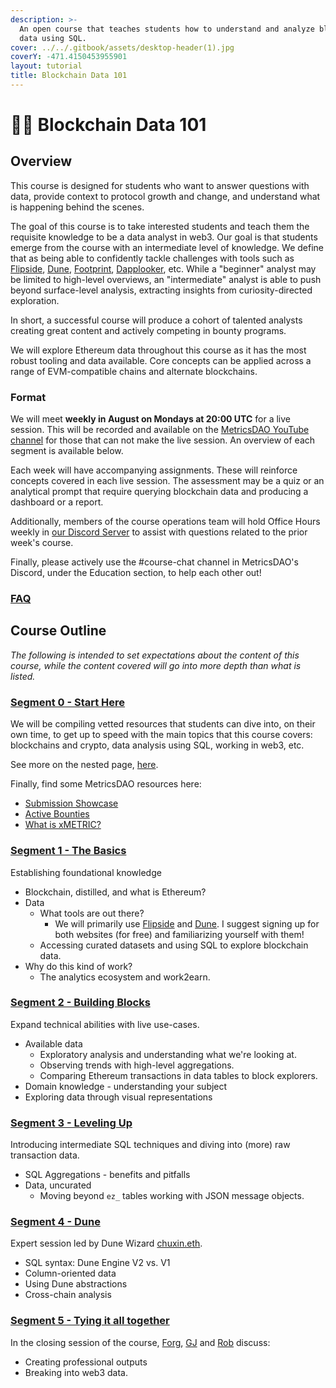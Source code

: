 ```yaml
---
description: >-
  An open course that teaches students how to understand and analyze blockchain
  data using SQL.
cover: ../../.gitbook/assets/desktop-header(1).jpg
coverY: -471.4150453955901
layout: tutorial
title: Blockchain Data 101
---
```


# 🧑🏫 Blockchain Data 101

## Overview

This course is designed for students who want to answer questions with data, provide context to protocol growth and change, and understand what is happening behind the scenes.

The goal of this course is to take interested students and teach them the requisite knowledge to be a data analyst in web3. Our goal is that students emerge from the course with an intermediate level of knowledge. We define that as being able to confidently tackle challenges with tools such as [Flipside](https://flipsidecrypto.xyz), [Dune](https://dune.com), [Footprint](https://footprint.network), [Dapplooker](https://dapplooker.com), etc. While a "beginner" analyst may be limited to high-level overviews, an "intermediate" analyst is able to push beyond surface-level analysis, extracting insights from curiosity-directed exploration.

In short, a successful course will produce a cohort of talented analysts creating great content and actively competing in bounty programs.

We will explore Ethereum data throughout this course as it has the most robust tooling and data available. Core concepts can be applied across a range of EVM-compatible chains and alternate blockchains.

### Format

We will meet **weekly in August on Mondays at 20:00 UTC** for a live session. This will be recorded and available on the [MetricsDAO YouTube channel](https://www.youtube.com/channel/UCDyRizBgObJB-sNuwEPlL1g) for those that can not make the live session. An overview of each segment is available below.

Each week will have accompanying assignments. These will reinforce concepts covered in each live session. The assessment may be a quiz or an analytical prompt that require querying blockchain data and producing a dashboard or a report.

Additionally, members of the course operations team will hold Office Hours weekly in [our Discord Server](https://discord.gg/H9ggUCNXt5) to assist with questions related to the prior week's course.

Finally, please actively use the #course-chat channel in MetricsDAO's Discord, under the Education section, to help each other out!

### ****[**FAQ**](https://docs.metricsdao.xyz/analyst-resources/blockchain-data-101/faq)****

## Course Outline

_The following is intended to set expectations about the content of this course, while the content covered will go into more depth than what is listed._

### [Segment 0 - Start Here](../../get-involved/blockchain-data-101/segment-0.md)

We will be compiling vetted resources that students can dive into, on their own time, to get up to speed with the main topics that this course covers: blockchains and crypto, data analysis using SQL, working in web3, etc.

See more on the nested page, [here](../../get-involved/blockchain-data-101/segment-0.md).

Finally, find some MetricsDAO resources here:

* [Submission Showcase](https://metricsdao.xyz/showcase)
* [Active Bounties](https://metricsdao.notion.site/metricsdao/Bounty-Programs-d4bac7f1908f412f8bf4ed349198e5fe)
* [What is xMETRIC?](https://blog.metricsdao.xyz/xmetric/)

### [Segment 1 - The Basics](segment-1/)

Establishing foundational knowledge

* Blockchain, distilled, and what is Ethereum?
* Data
  * What tools are out there?
    * We will primarily use [Flipside](https://app.flipsidecrypto.com) and [Dune](https://dune.com/). I suggest signing up for both websites (for free) and familiarizing yourself with them!
  * Accessing curated datasets and using SQL to explore blockchain data.
* Why do this kind of work?
  * The analytics ecosystem and work2earn.

### [Segment 2 - Building Blocks](segment-2/)

Expand technical abilities with live use-cases.

* Available data
  * Exploratory analysis and understanding what we're looking at.
  * Observing trends with high-level aggregations.
  * Comparing Ethereum transactions in data tables to block explorers.
* Domain knowledge - understanding your subject
* Exploring data through visual representations

### [Segment 3 - Leveling Up](segment-3/)

Introducing intermediate SQL techniques and diving into (more) raw transaction data.

* SQL Aggregations - benefits and pitfalls
* Data, uncurated
  * Moving beyond `ez_` tables working with JSON message objects.

### [Segment 4 - Dune](https://docs.metricsdao.xyz/analyst-resources/blockchain-data-101/segment-4)

Expert session led by Dune Wizard [chuxin.eth](https://twitter.com/chuxin\_h).

* SQL syntax: Dune Engine V2 vs. V1&#x20;
* Column-oriented data
* Using Dune abstractions
* Cross-chain analysis

### [Segment 5 - Tying it all together](https://docs.metricsdao.xyz/analyst-resources/blockchain-data-101/segment-5)

In the closing session of the course, [Forg](https://twitter.com/forgash\_), [GJ](https://twitter.com/GJFlannery19) and [Rob](https://twitter.com/robplust) discuss:&#x20;

* Creating professional outputs
* Breaking into web3 data.
